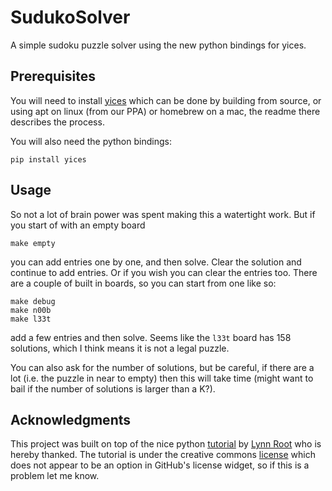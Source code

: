 # SudukoSolver

A simple sudoku puzzle solver using the new python bindings for yices.

## Prerequisites

You will need to install [yices](https://github.com/SRI-CSL/yices2) which can be done by building from source,
or using apt on linux (from our PPA) or homebrew on a mac, the readme there describes the process.

You will also need the python bindings:
```
pip install yices
```

## Usage

So not a lot of brain power was spent making this a watertight work. But if you start of with an empty board
```
make empty
```
you can add entries one by one, and then solve. Clear the solution and continue to add entries. Or if you wish you
can clear the entries too.  There are a couple of built in boards, so you can start from one like so:
```
make debug
make n00b
make l33t
```
add a few entries and then solve. Seems like the `l33t` board has 158 solutions, which I think means it is not a
legal puzzle.

You can also ask for the number of solutions, but be careful, if there are a lot (i.e. the puzzle in near to empty)
then this will take time (might want to bail if the number of solutions is larger than a K?).

## Acknowledgments

This project was built on top of the nice python [tutorial](http://newcoder.io/gui/) by [Lynn Root](http://www.roguelynn.com/)
who is hereby thanked. The tutorial is under the creative commons [license](https://creativecommons.org/licenses/by-sa/3.0/deed.en_US) which does
not appear to be an option in GitHub's license widget, so if this is a problem let me know.
